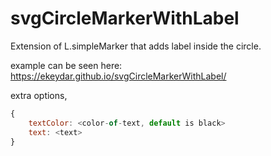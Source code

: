 # svgCircleMarkerWithLabel
Extension of L.simpleMarker that adds label inside the circle.

example can be seen here: https://ekeydar.github.io/svgCircleMarkerWithLabel/

extra options, 

```javascript
{
    textColor: <color-of-text, default is black>
    text: <text>
}
```



